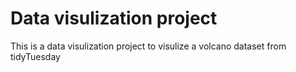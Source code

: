 # Data visulization project
This is a data visulization project to visulize a volcano dataset from tidyTuesday 
